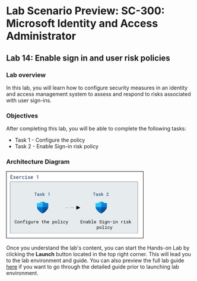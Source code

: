 # Lab Scenario Preview: SC-300:  Microsoft Identity and Access Administrator

## Lab 14: Enable sign in and user risk policies

### Lab overview

In this lab, you will learn how to configure security measures in an identity and access management system to assess and respond to risks associated with user sign-ins.

### Objectives
  
After completing this lab, you will be able to complete the following tasks:

- Task 1 - Configure the policy
- Task 2 - Enable Sign-in risk policy
  
### Architecture Diagram

   ![](./media/arch14.png)

Once you understand the lab's content, you can start the Hands-on Lab by clicking the **Launch** button located in the top right corner. This will lead you to the lab environment and guide. You can also preview the full lab guide [here](https://experience.cloudlabs.ai/#/labguidepreview/21c0d9e9-4236-42fc-bf91-0df770c535a2) if you want to go through the detailed guide prior to launching lab environment.








